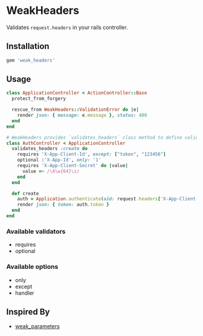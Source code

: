 # WeakHeaders
Validates `request.headers` in your rails controller.

## Installation
```ruby
gem 'weak_headers'
```

## Usage
```ruby
class ApplicationController < ActionController::Base
  protect_from_forgery

  rescue_from WeakHeaders::ValidationError do |e|
    render json: { message: e.message }, status: 400
  end
end

# WeakHeaders provides `validates_headers` class method to define validations.
class AuthController < ApplicationController
  validates_headers :create do
    requires 'X-App-Client-Id', except: ["token", "123456"]
    optional :'X-App-Id', only: '1'
    requires 'X-App-Client-Secret' do |value|
      value =~ /\A\w{64}\z/
    end
  end

  def create
    auth = Application.authenticate(uid: request.headers['X-App-Client-Id'], secret: request.headers['X-App-Client-Secret'])
    render json: { token: auth.token }
  end
end
```

### Available validators
- requires
- optional

### Available options
- only
- except
- handler

## Inspired By
- [weak_parameters](https://github.com/r7kamura/weak_parameters)

